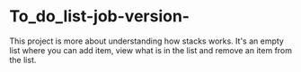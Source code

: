 # To_do_list-job-version-
This project is more about understanding how stacks works. It's an empty list where you can add item, view what is in the list and remove an item from the list.
